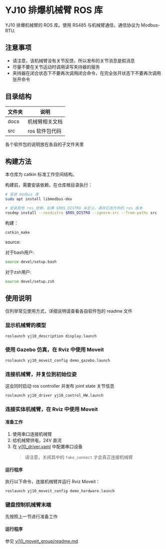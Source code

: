 # YJ10 排爆机械臂 ROS 库

YJ10 排爆机械臂的 ROS 库。使用 RS485 与机械臂通信，通信协议为 Modbus-RTU.

## 注意事项

- 请注意，该机械臂没有关节反馈，所以发布的关节消息是假消息
- 尽量不要在关节运动时调用读写夹持器的服务
- 夹持器在闭合状态下不要再次调用闭合命令，在完全张开状态下不要再次调用张开命令

## 目录结构

| 文件夹 | 说明           |
| ------ | -------------- |
| docs   | 机械臂相关文档 |
| src    | ros 软件包代码 |


各个软件包的说明放在各自的子文件夹里

## 构建方法

本仓库为 catkin 标准工作空间结构。

构建前，需要安装依赖，在仓库根目录执行：

```bash
# 安装 modbus 库
sudo apt install libmodbus-dev

# 安装其他 ros 依赖。如果 $ROS_DISTRO 未定义，请将它改为你的 ros 版本
rosdep install --rosdistro $ROS_DISTRO --ignore-src --from-paths src
```

构建：

```bash
catkin_make
```

source:

对于bash用户:

```sh
source devel/setup.bash
```

对于zsh用户:

```sh
source devel/setup.zsh
```

## 使用说明

仅列举常见使用方式，详细说明请查看各自软件包的 readme 文件

### 显示机械臂的模型

```bash
roslaunch yj10_description display.launch
```

### 使用 Gazebo 仿真，在 Rviz 中使用 Moveit

```bash
roslaunch yj10_moveit_config demo_gazebo.launch
```

### 连接机械臂，并复位到初始位姿

这会同时启动 ros controller 并发布 joint state 关节信息

```bash
roslaunch yj10_driver yj10_control_HW.launch
```

### 连接实体机械臂，在 Rviz 中使用 Moveit

#### 准备工作

1. 使用串口连接机械臂
2. 给机械臂供电，24V 直流
3. 在 [yj10_driver.yaml](src/yj10_driver/config/yj10_driver.yaml) 中配置串口设备
    > 请注意，关闭其中的 `fake_connect` 才会真正连接机械臂

#### 运行程序

执行以下命令，连接机械臂并运行 Rviz Moveit：

```bash
roslaunch yj10_moveit_config demo_hardware.launch
```

### 键盘控制机械臂末端

先按照上一节进行准备工作

#### 运行程序

参见 [yj10_moveit_group/readme.md](src/yj10_moveit_group/readme.md)
